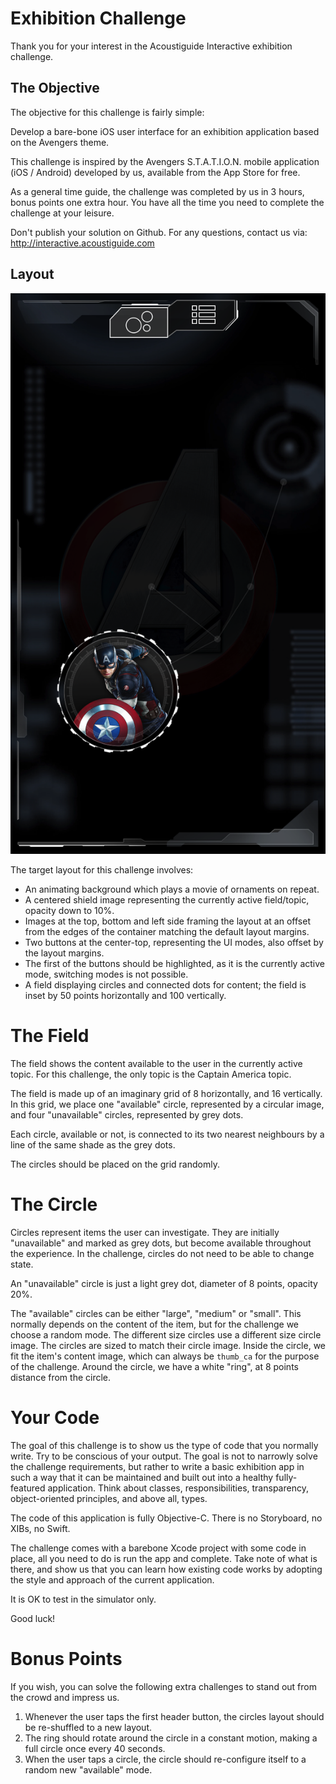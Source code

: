 # Exhibition Challenge

Thank you for your interest in the Acoustiguide Interactive exhibition challenge.


## The Objective

The objective for this challenge is fairly simple:

Develop a bare-bone iOS user interface for an exhibition application based on the Avengers theme.

This challenge is inspired by the Avengers S.T.A.T.I.O.N. mobile application (iOS / Android) developed by us, available from the App Store for free.

As a general time guide, the challenge was completed by us in 3 hours, bonus points one extra hour.
You have all the time you need to complete the challenge at your leisure.

Don't publish your solution on Github.  For any questions, contact us via: http://interactive.acoustiguide.com


## Layout

![Objective Screenshot](objective.png)

The target layout for this challenge involves:

 - An animating background which plays a movie of ornaments on repeat.
 - A centered shield image representing the currently active field/topic, opacity down to 10%.
 - Images at the top, bottom and left side framing the layout at an offset from the edges of the container matching the default layout margins.
 - Two buttons at the center-top, representing the UI modes, also offset by the layout margins.
 - The first of the buttons should be highlighted, as it is the currently active mode, switching modes is not possible.
 - A field displaying circles and connected dots for content; the field is inset by 50 points horizontally and 100 vertically.


# The Field

The field shows the content available to the user in the currently active topic.  For this challenge, the only topic is the Captain America topic.

The field is made up of an imaginary grid of 8 horizontally, and 16 vertically.  In this grid, we place one "available" circle, represented by a circular image, and four "unavailable" circles, represented by grey dots.

Each circle, available or not, is connected to its two nearest neighbours by a line of the same shade as the grey dots.

The circles should be placed on the grid randomly.


# The Circle

Circles represent items the user can investigate.  They are initially "unavailable" and marked as grey dots, but become available throughout the experience.  In the challenge, circles do not need to be able to change state.

An "unavailable" circle is just a light grey dot, diameter of 8 points, opacity 20%.

The "available" circles can be either "large", "medium" or "small".  This normally depends on the content of the item, but for the challenge we choose a random mode.  The different size circles use a different size circle image.  The circles are sized to match their circle image.  Inside the circle, we fit the item's content image, which can always be `thumb_ca` for the purpose of the challenge.  Around the circle, we have a white "ring", at 8 points distance from the circle.


# Your Code

The goal of this challenge is to show us the type of code that you normally write.  Try to be conscious of your output.  The goal is not to narrowly solve the challenge requirements, but rather to write a basic exhibition app in such a way that it can be maintained and built out into a healthy fully-featured application.  Think about classes, responsibilities, transparency, object-oriented principles, and above all, types.

The code of this application is fully Objective-C.  There is no Storyboard, no XIBs, no Swift.

The challenge comes with a barebone Xcode project with some code in place, all you need to do is run the app and complete.  Take note of what is there, and show us that you can learn how existing code works by adopting the style and approach of the current application.

It is OK to test in the simulator only.

Good luck!


# Bonus Points

If you wish, you can solve the following extra challenges to stand out from the crowd and impress us.

1. Whenever the user taps the first header button, the circles layout should be re-shuffled to a new layout.
2. The ring should rotate around the circle in a constant motion, making a full circle once every 40 seconds.
3. When the user taps a circle, the circle should re-configure itself to a random new "available" mode.
